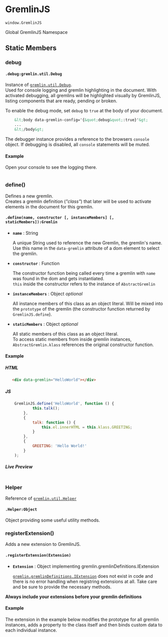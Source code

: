 # GremlinJS #

`window.GremlinJS`

Global GremlinJS Namespace



## Static Members

### debug

#### `.debug:gremlin.util.Debug`
Instance of [`gremlin.util.Debug`](gremlin/util/debug.html).   
Used for console logging and gremlin highlighting in the document. With activated debugging, all gremlins
will be highlighted visually by GremlinJS, listing components that are ready, pending or broken.



To enable the debug mode, set `debug` to `true` at the body of your document.

```html
    &lt;body data-gremlin-config='{&quot;debug&quot;:true}'&gt;
    ...
    &lt;/body&gt;
```

The debugger instance provides a reference to the browsers `console` object. If debugging is disabled, all `console`
statements will be muted.



#### Example

Open your console to see the logging there.

<pre class="codepen" data-height="250" data-type="result" data-href="qpmEc" data-user="grmlin" data-safe="true">
</pre>
<script async src="http://codepen.io/assets/embed/ei.js">
</script>

### define()

Defines a new gremlin.  
Creates a gremlin definition (*"class"*) that later will be used to activate elements in the document for this gremlin.
 
#### `.define(name, constructor [, instanceMembers] [, staticMembers]):Gremlin` 

- **`name`** : String    

	A unique String used to reference the new Gremlin, the gremlin's name. Use this name in the `data-gremlin` attribute of a dom element to select the gremlin.

- **`constructor`** : Function    

	The constructor function being called every time a gremlin with `name` was found in the dom and gets instantiated.   
	`this` inside the constructor refers to the instance of `AbstractGremlin`

- **`instanceMembers`** : Object *optional*

	All instance members of this class as an object literal. Will be mixed into the `prototype` of the gremlin (the constructor function returned by `GremlinJS.define`). 

- **`staticMembers`** : Object *optional*
 
	All static members of this class as an object literal. <br> To access static members from inside gremlin instances, `AbstractGremlin.klass` references the original constructor function.





#### Example
##### HTML
```html
   <div data-gremlin="HelloWorld"></div>
```

##### JS
```js
    GremlinJS.define('HelloWorld', function () {
            this.talk();
        },
        {
            talk: function () {
                this.el.innerHTML = this.klass.GREETING;
            }
        },
        {
            GREETING: 'Hello World!'
        }
    );
```

##### Live Preview

<pre class="codepen" data-height="150" data-type="result" data-href="IqFbf" data-user="grmlin" data-safe="true">
</pre>
<script async src="http://codepen.io/assets/embed/ei.js">
</script>

### Helper
Reference of [`gremlin.util.Helper`](gremlin/util/Helper.html)

#### `.Helper:Object`
Object providing some useful utility methods.

### registerExtension() 

Adds a new extension to GremlinJS.

#### `.registerExtension(Extension)`

- **`Extension`** : Object implementing gremlin.gremlinDefinitions.IExtension

	[`gremlin.gremlinDefinitions.IExtension`](gremlin/gremlinDefinitions/IExtension.html) does not exist in code and there is no error handling when registring extensions at all. Take care and be sure to provide the necessary methods. 

**Always include your extensions before your gremlin definitions**

#### Example

The extension in the example below modifies the prototype for all gremlin instances, adds a property to the class itself and then binds custom data to each individual instance.

<pre class="codepen" data-height="430" data-type="js" data-href="mAGDC" data-user="grmlin" data-safe="true">
</pre>
<script async src="http://codepen.io/assets/embed/ei.js">
</script>